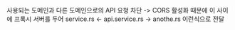 사용되는 도메인과 다른 도메인으로의 API 요청 차단 -> CORS 활성화 
때문에 이 사이에 프록시 서버를 두어 
service.rs <- api.service.rs -> anothe.rs 
이런식으로 전달 

